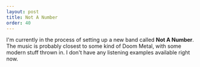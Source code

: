 ```yaml
---
layout: post
title: Not A Number
order: 40
---
```

I'm currently in the process of setting up a new band called **Not A Number**.
The music is probably closest to some kind of Doom Metal, with some modern stuff thrown in.
I don't have any listening examples available right now.